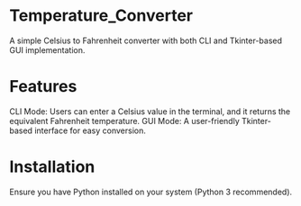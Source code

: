 # Temperature_Converter
A simple Celsius to Fahrenheit converter with both CLI and Tkinter-based GUI implementation.

# Features
CLI Mode: Users can enter a Celsius value in the terminal, and it returns the equivalent Fahrenheit temperature.
GUI Mode: A user-friendly Tkinter-based interface for easy conversion.

# Installation
Ensure you have Python installed on your system (Python 3 recommended).
